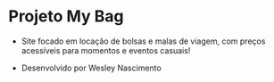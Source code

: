 # Projeto My Bag

* Site focado em locação de bolsas e malas de viagem, com preços acessíveis para momentos e eventos casuais!

* Desenvolvido por Wesley Nascimento
